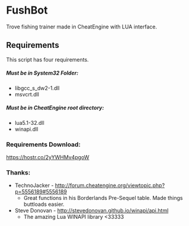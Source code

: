 # FushBot
Trove fishing trainer made in CheatEngine with LUA interface.

## Requirements
This script has four requirements.

##### Must be in System32 Folder:
* libgcc_s_dw2-1.dll
* msvcrt.dll

##### Must be in CheatEngine root directory:
* lua5.1-32.dll
* winapi.dll

### Requirements Download:
https://hostr.co/2yYWHMv4pgoW

### Thanks:

* TechnoJacker - http://forum.cheatengine.org/viewtopic.php?p=5556189#5556189
  * Great functions in his Borderlands Pre-Sequel table. Made things buttloads easier.
* Steve Donovan - http://stevedonovan.github.io/winapi/api.html
  * The amazing Lua WINAPI library <33333